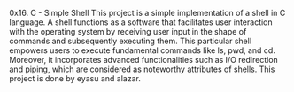0x16. C - Simple Shell
This project is a simple implementation of a shell in C language.
A shell functions as a software that facilitates user interaction with the operating system by receiving user input in the shape of commands and subsequently executing them. This particular shell empowers users to execute fundamental commands like ls, pwd, and cd. Moreover, it incorporates advanced functionalities such as I/O redirection and piping, which are considered as noteworthy attributes of shells.
This project is done by eyasu and alazar.
